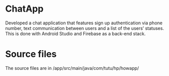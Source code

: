 # ChatApp
Developed a chat application that features sign up authentication via phone number, text communication between users and a list of the users’ statuses. This is done with Android Studio and Firebase as a back-end stack.

# Source files
The source files are in /app/src/main/java/com/tutu/hp/howapp/
